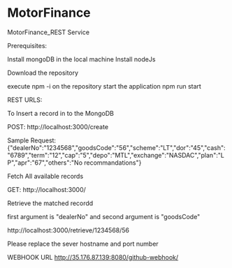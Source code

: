 # MotorFinance
MotorFinance_REST Service

Prerequisites:

Install mongoDB in the local machine
Install nodeJs

Download the repository 

execute npm -i on the repository
start the application npm run start

REST URLS:

To Insert a record in to the MongoDB

POST: http://localhost:3000/create

Sample Request: {"dealerNo":"1234568","goodsCode":"56","scheme":"LT","dor":"45","cash":"6789","term":"12","cap":"5","depo":"MTL","exchange":"NASDAC","plan":"LP","apr":"67","others":"No recommandations"}
	

Fetch All available records

GET: http://localhost:3000/

Retrieve the matched recordd

first argument is "dealerNo" and second argument is "goodsCode"

http://localhost:3000/retrieve/1234568/56

Please replace the sever hostname and port number

WEBHOOK URL
http://35.176.87.139:8080/github-webhook/
